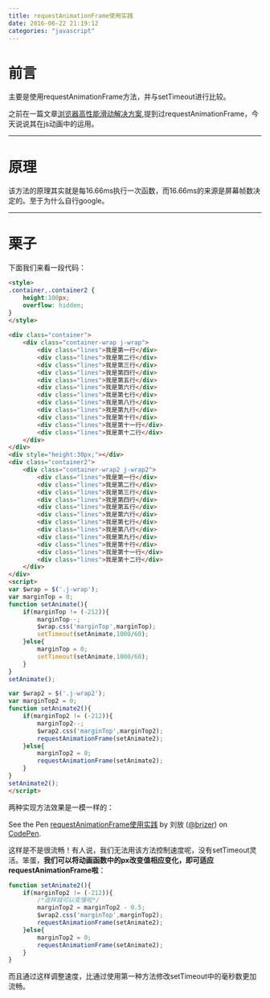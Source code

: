 ```yaml
---
title: requestAnimationFrame使用实践
date: 2016-06-22 21:19:12
categories: "javascript"
---
```


# **前言**

主要是使用requestAnimationFrame方法，并与setTimeout进行比较。

之前在一篇文章[浏览器高性能滑动解决方案](http://brizer.github.io/2016/06/11/%E6%B5%8F%E8%A7%88%E5%99%A8%E9%AB%98%E6%80%A7%E8%83%BD%E6%BB%91%E5%8A%A8%E8%A7%A3%E5%86%B3%E6%96%B9%E6%A1%88/),提到过requestAnimationFrame，今天说说其在js动画中的运用。

---

# **原理**

该方法的原理其实就是每16.66ms执行一次函数，而16.66ms的来源是屏幕帧数决定的。至于为什么自行google。

---

# **栗子**

下面我们来看一段代码：
``` html
<style>
.container,.container2 {
    height:100px;
    overflow: hidden;  
}
</style> 
 
<div class="container">
    <div class="container-wrap j-wrap">
        <div class="lines">我是第一行</div>
        <div class="lines">我是第二行</div>
        <div class="lines">我是第三行</div>
        <div class="lines">我是第四行</div>
        <div class="lines">我是第五行</div>
        <div class="lines">我是第六行</div>
        <div class="lines">我是第七行</div>
        <div class="lines">我是第八行</div>
        <div class="lines">我是第九行</div>
        <div class="lines">我是第十行</div>
        <div class="lines">我是第十一行</div>
        <div class="lines">我是第十二行</div>        
    </div>
</div>
<div style="height:30px;"></div>
<div class="container2">
    <div class="container-wrap2 j-wrap2">
        <div class="lines">我是第一行</div>
        <div class="lines">我是第二行</div>
        <div class="lines">我是第三行</div>
        <div class="lines">我是第四行</div>
        <div class="lines">我是第五行</div>
        <div class="lines">我是第六行</div>
        <div class="lines">我是第七行</div>
        <div class="lines">我是第八行</div>
        <div class="lines">我是第九行</div>
        <div class="lines">我是第十行</div>
        <div class="lines">我是第十一行</div>
        <div class="lines">我是第十二行</div>        
    </div>
</div>
<script>
var $wrap = $('.j-wrap');
var marginTop = 0;
function setAnimate(){
    if(marginTop != (-212)){
        marginTop--;
        $wrap.css('marginTop',marginTop);
        setTimeout(setAnimate,1000/60);  
    }else{
        marginTop = 0;
        setTimeout(setAnimate,1000/60); 
    }
}
setAnimate();

var $wrap2 = $('.j-wrap2');
var marginTop2 = 0;
function setAnimate2(){
    if(marginTop2 != (-212)){
        marginTop2--;
        $wrap2.css('marginTop',marginTop2);
        requestAnimationFrame(setAnimate2);  
    }else{
        marginTop2 = 0;
        requestAnimationFrame(setAnimate2); 
    }
}
setAnimate2();
</script> 

```

两种实现方法效果是一模一样的：

<p data-height="265" data-theme-id="0" data-slug-hash="GqNObw" data-default-tab="html,result" data-user="brizer" data-embed-version="2" class="codepen">See the Pen <a href="http://codepen.io/brizer/pen/GqNObw/">requestAnimationFrame使用实践</a> by 刘放 (<a href="http://codepen.io/brizer">@brizer</a>) on <a href="http://codepen.io">CodePen</a>.</p>
<script async src="//assets.codepen.io/assets/embed/ei.js"></script>


这样是不是很流畅！有人说，我们无法用该方法控制速度呢，没有setTimeout灵活。笨蛋，**我们可以将动画函数中的px改变值相应变化，即可适应requestAnimationFrame啦**：

``` javascript
function setAnimate2(){
    if(marginTop2 != (-212)){
        /*这样就可以变慢啦*/
        marginTop2 = marginTop2 - 0.5;
        $wrap2.css('marginTop',marginTop2);
        requestAnimationFrame(setAnimate2);  
    }else{
        marginTop2 = 0;
        requestAnimationFrame(setAnimate2); 
    }
}
```

而且通过这样调整速度，比通过使用第一种方法修改setTimeout中的毫秒数更加流畅。